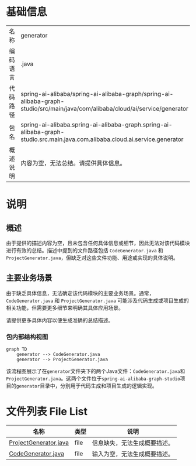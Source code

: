# 基础信息

|      |      |
|------|------|
| 名称 | generator |
| 编码语言 | .java |
| 代码路径 | spring-ai-alibaba/spring-ai-alibaba-graph/spring-ai-alibaba-graph-studio/src/main/java/com/alibaba/cloud/ai/service/generator |
| 包名 | spring-ai-alibaba.spring-ai-alibaba-graph.spring-ai-alibaba-graph-studio.src.main.java.com.alibaba.cloud.ai.service.generator |
| 概述说明 | 内容为空，无法总结。请提供具体信息。 |

# 说明

## 概述
由于提供的描述内容为空，且未包含任何具体信息或细节，因此无法对该代码模块进行有效的总结。描述中提到的文件路径包括 `CodeGenerator.java` 和 `ProjectGenerator.java`，但缺乏对这些文件功能、用途或实现的具体说明。

## 主要业务场景
由于缺乏具体信息，无法确定该代码模块的主要业务场景。通常，`CodeGenerator.java` 和 `ProjectGenerator.java` 可能涉及代码生成或项目生成的相关功能，但需要更多细节来明确其具体应用场景。

请提供更多具体内容以便生成准确的总结描述。


### 包内部结构视图

```mermaid
graph TD
    generator --> CodeGenerator.java
    generator --> ProjectGenerator.java
```

该流程图展示了在`generator`文件夹下的两个Java文件：`CodeGenerator.java`和`ProjectGenerator.java`。这两个文件位于`spring-ai-alibaba-graph-studio`项目的`generator`目录中，分别用于代码生成和项目生成的逻辑实现。

# 文件列表 File List

| 名称   | 类型  | 说明 |
|-------|------|-------------|
| [ProjectGenerator.java](ProjectGenerator.md) | file | 信息缺失，无法生成概要描述。 |
| [CodeGenerator.java](CodeGenerator.md) | file | 输入为空，无法生成概要描述。 |


